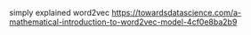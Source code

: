 simply explained word2vec
https://towardsdatascience.com/a-mathematical-introduction-to-word2vec-model-4cf0e8ba2b9
